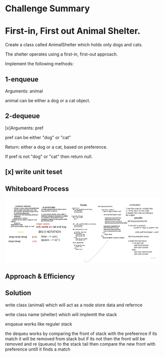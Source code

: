 # Challenge Summary
<!-- Description of the challenge -->

# First-in, First out Animal Shelter.


Create a class called AnimalShelter which holds only dogs and cats.

The shelter operates using a first-in, first-out approach.

Implement the following methods:

## 1-enqueue

Arguments: animal

animal can be either a dog or a cat object.

## 2-dequeue
[x]Arguments: pref

pref can be either "dog" or "cat"

Return: either a dog or a cat, based on preference.

If pref is not "dog" or "cat" then return null.


## [x] write unit teset

## Whiteboard Process
<!-- Embedded whiteboard image -->


![animal](https://github.com/ashrf288/data-structures-and-algorithms/blob/main/python/assets/animal.jpg)
## Approach & Efficiency
<!-- What approach did you take? Why? What is the Big O space/time for this approach? -->

## Solution
<!-- Show how to run your code, and examples of it in action -->


write class (animal) which will act as a node store data and refernce 

write class name (shelter) which will implemtt the stack 

enqueue works like reguler stack

the dequeu works by comparing the front of stack 
with the prefeernce if its match it will be removed from stack
but if its not then the front will be removed and re (queueu) to the stack
tail then compare the new front with preference untill it finds a match
